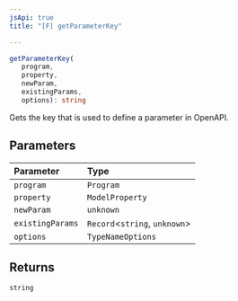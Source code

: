 ```yaml
---
jsApi: true
title: "[F] getParameterKey"

---
```

```ts
getParameterKey(
   program, 
   property, 
   newParam, 
   existingParams, 
   options): string
```

Gets the key that is used to define a parameter in OpenAPI.

## Parameters

| Parameter | Type |
| :------ | :------ |
| `program` | `Program` |
| `property` | `ModelProperty` |
| `newParam` | `unknown` |
| `existingParams` | `Record`<`string`, `unknown`\> |
| `options` | `TypeNameOptions` |

## Returns

`string`
